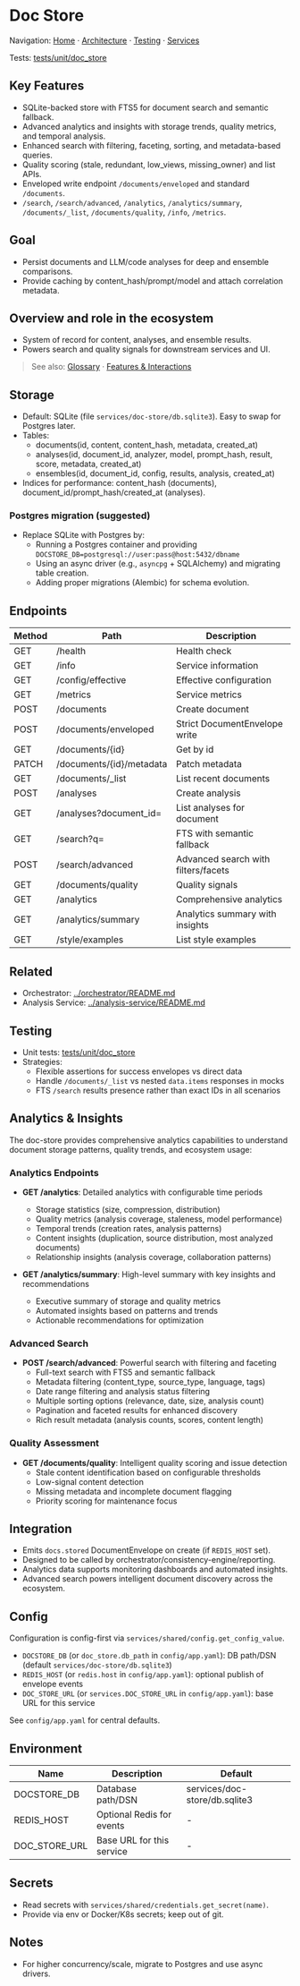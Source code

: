# Doc Store

Navigation: [Home](../../README.md) · [Architecture](../../docs/architecture/) · [Testing](../../docs/guides/TESTING_GUIDE.md) · [Services](../README_SERVICES.md)

Tests: [tests/unit/doc_store](../../tests/unit/doc_store)

## Key Features
- SQLite-backed store with FTS5 for document search and semantic fallback.
- Advanced analytics and insights with storage trends, quality metrics, and temporal analysis.
- Enhanced search with filtering, faceting, sorting, and metadata-based queries.
- Quality scoring (stale, redundant, low_views, missing_owner) and list APIs.
- Enveloped write endpoint `/documents/enveloped` and standard `/documents`.
- `/search`, `/search/advanced`, `/analytics`, `/analytics/summary`, `/documents/_list`, `/documents/quality`, `/info`, `/metrics`.

## Goal
- Persist documents and LLM/code analyses for deep and ensemble comparisons.
- Provide caching by content_hash/prompt/model and attach correlation metadata.

## Overview and role in the ecosystem
- System of record for content, analyses, and ensemble results.
- Powers search and quality signals for downstream services and UI.

> See also: [Glossary](../../docs/Glossary.md) · [Features & Interactions](../../docs/FEATURES_AND_INTERACTIONS.md)

## Storage
- Default: SQLite (file `services/doc-store/db.sqlite3`). Easy to swap for Postgres later.
- Tables:
  - documents(id, content, content_hash, metadata, created_at)
  - analyses(id, document_id, analyzer, model, prompt_hash, result, score, metadata, created_at)
  - ensembles(id, document_id, config, results, analysis, created_at)
- Indices for performance: content_hash (documents), document_id/prompt_hash/created_at (analyses).

### Postgres migration (suggested)
- Replace SQLite with Postgres by:
  - Running a Postgres container and providing `DOCSTORE_DB=postgresql://user:pass@host:5432/dbname`
  - Using an async driver (e.g., `asyncpg` + SQLAlchemy) and migrating table creation.
  - Adding proper migrations (Alembic) for schema evolution.

## Endpoints
| Method | Path                     | Description |
|--------|--------------------------|-------------|
| GET    | /health                  | Health check |
| GET    | /info                    | Service information |
| GET    | /config/effective        | Effective configuration |
| GET    | /metrics                 | Service metrics |
| POST   | /documents               | Create document |
| POST   | /documents/enveloped     | Strict DocumentEnvelope write |
| GET    | /documents/{id}          | Get by id |
| PATCH  | /documents/{id}/metadata | Patch metadata |
| GET    | /documents/_list         | List recent documents |
| POST   | /analyses                | Create analysis |
| GET    | /analyses?document_id=   | List analyses for document |
| GET    | /search?q=               | FTS with semantic fallback |
| POST   | /search/advanced         | Advanced search with filters/facets |
| GET    | /documents/quality       | Quality signals |
| GET    | /analytics               | Comprehensive analytics |
| GET    | /analytics/summary       | Analytics summary with insights |
| GET    | /style/examples          | List style examples |

## Related
- Orchestrator: [../orchestrator/README.md](../orchestrator/README.md)
- Analysis Service: [../analysis-service/README.md](../analysis-service/README.md)

## Testing
- Unit tests: [tests/unit/doc_store](../../tests/unit/doc_store)
- Strategies:
  - Flexible assertions for success envelopes vs direct data
  - Handle `/documents/_list` vs nested `data.items` responses in mocks
  - FTS `/search` results presence rather than exact IDs in all scenarios

## Analytics & Insights

The doc-store provides comprehensive analytics capabilities to understand document storage patterns, quality trends, and ecosystem usage:

### Analytics Endpoints
- **GET /analytics**: Detailed analytics with configurable time periods
  - Storage statistics (size, compression, distribution)
  - Quality metrics (analysis coverage, staleness, model performance)
  - Temporal trends (creation rates, analysis patterns)
  - Content insights (duplication, source distribution, most analyzed documents)
  - Relationship insights (analysis coverage, collaboration patterns)

- **GET /analytics/summary**: High-level summary with key insights and recommendations
  - Executive summary of storage and quality metrics
  - Automated insights based on patterns and trends
  - Actionable recommendations for optimization

### Advanced Search
- **POST /search/advanced**: Powerful search with filtering and faceting
  - Full-text search with FTS5 and semantic fallback
  - Metadata filtering (content_type, source_type, language, tags)
  - Date range filtering and analysis status filtering
  - Multiple sorting options (relevance, date, size, analysis count)
  - Pagination and faceted results for enhanced discovery
  - Rich result metadata (analysis counts, scores, content length)

### Quality Assessment
- **GET /documents/quality**: Intelligent quality scoring and issue detection
  - Stale content identification based on configurable thresholds
  - Low-signal content detection
  - Missing metadata and incomplete document flagging
  - Priority scoring for maintenance focus

## Integration
- Emits `docs.stored` DocumentEnvelope on create (if `REDIS_HOST` set).
- Designed to be called by orchestrator/consistency-engine/reporting.
- Analytics data supports monitoring dashboards and automated insights.
- Advanced search powers intelligent document discovery across the ecosystem.

## Config
Configuration is config-first via `services/shared/config.get_config_value`.

- `DOCSTORE_DB` (or `doc_store.db_path` in `config/app.yaml`): DB path/DSN (default `services/doc-store/db.sqlite3`)
- `REDIS_HOST` (or `redis.host` in `config/app.yaml`): optional publish of envelope events
- `DOC_STORE_URL` (or `services.DOC_STORE_URL` in `config/app.yaml`): base URL for this service

See `config/app.yaml` for central defaults.

## Environment
| Name | Description | Default |
|------|-------------|---------|
| DOCSTORE_DB | Database path/DSN | services/doc-store/db.sqlite3 |
| REDIS_HOST | Optional Redis for events | - |
| DOC_STORE_URL | Base URL for this service | - |

## Secrets
- Read secrets with `services/shared/credentials.get_secret(name)`.
- Provide via env or Docker/K8s secrets; keep out of git.

## Notes
- For higher concurrency/scale, migrate to Postgres and use async drivers.
